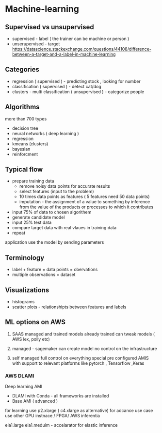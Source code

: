 # Machine-learning

## Supervised vs unsupervised 
 - supervised - label ( the trainer can be machine or person ) 
 - unserupervised  - target
 https://datascience.stackexchange.com/questions/44108/difference-between-a-target-and-a-label-in-machine-learning
 
## Categories 
- regression ( supervised ) - predicting stock , looking for number 
- classification ( supervised ) - detect cat/dog
- clusters - multi classification  ( unsupervised ) - categorize people 

## Algorithms 
more than 700 types 
- decision tree
- neural networks ( deep learning )
- regression
- kmeans (clusters)
- bayesian 
- reinforcment 

## Typical flow
- prepare training  data 
  * remove noisy data points for accurate results 
  * select features (input to the problem) 
  * 10 times data points as features ( 5 features need 50 data points)
  * imputation - the assignment of a value to something by inference from the value of the products or processes to which it contributes
- input 75% of data to chosen algorithem
- generate candidate model
- input 25% test data 
- compare target data with real vlaues in training data
- repeat 

application use the model by sending parameters 

## Terminology
- label + feature = data points = obervations 
- multiple observations = dataset 

## Visualizations
- histograms 
- scatter plots - relationshipts between features and labels 

## ML options on AWS 
1) SAAS managed and trained 
models already trained 
can tweak models
( AWS lex, polly etc) 

2) managed  - sagemaker 
can create model
no control on the infrastructure 

3) self managed 
full control on everything
special pre configured AMIS with support to relevant platforms like pytorch , Tensorflow ,Keras 

### AWS DLAMI
Deep learning AMI

- DLAMI with Conda - all frameworks are installed 
- Base AMI ( advanced )

for learning use p2.xlarge ( c4.xlarge as alternative) 
for adcance use case use other GPU instnace / FPGA/ AWS inferentia 

eia1.large eia1.meduim - accelarator for elastic inference

